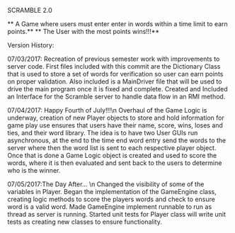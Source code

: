 SCRAMBLE 2.0

** A Game where users must enter enter in words within a time limit to earn points.**
** The User with the most points wins!!!**



Version History:

07/03/2017: Recreation of previous semester work with improvements to server code. First files included with this commit are the Dictionary
Class that is used to store a set of words for verification so user can earn points on proper validation. Also included is a MainDriver
file that will be used to drive the main program once it is fixed and complete. Created and Included an Interface for the Scramble server
to handle data flow in an RMI method.

07/04/2017: Happy Fourth of July!!!\n
Overhaul of the Game Logic is underway, creation of new Player objects to store and hold information for game play use ensures that users have
their name, score, wins, loses and ties, and their word library. The idea is to have two User GUIs run asynchronous, at the end to the time end word entry
send the words to the server where then the word list is sent to each respective player object. Once that is done a Game Logic object is created and used
to score the words, where it is then evaluated and sent back to the users to determine who is the winner.

07/05/2017:The Day After... \n
Changed the visibility of some of the variables in Player. Began the implementation of the GameEngine class, creating logic methods to score the players
words and check to ensure word is a valid word. Made GameEngine implement runnable to run as thread as server is running. Started unit tests for Player class
will write unit tests as creating new classes to ensure functionality.